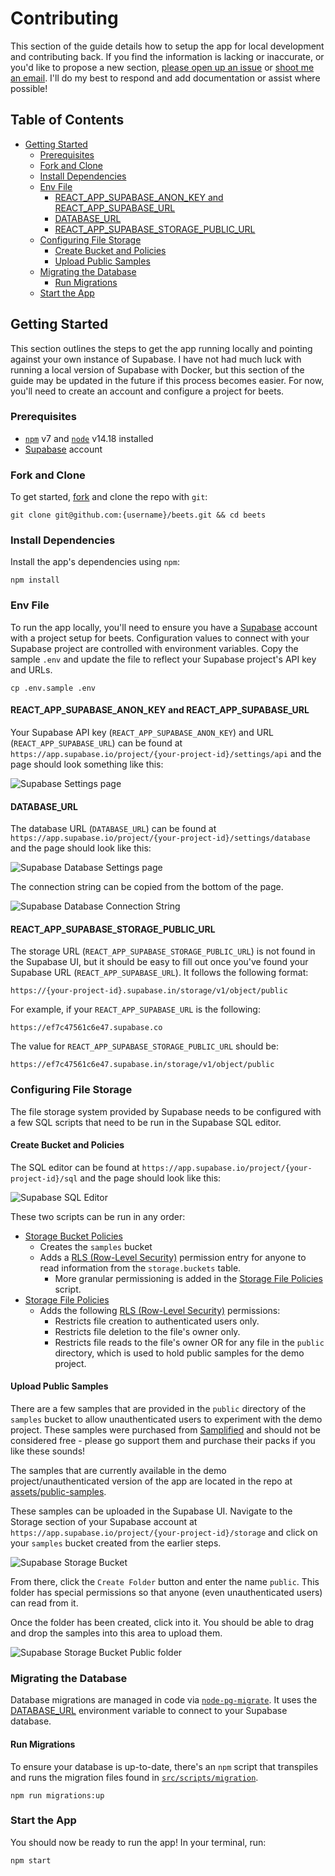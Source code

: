 # Contributing

This section of the guide details how to setup the app for local development and contributing back. If you find the information is lacking or inaccurate, or you'd like to propose a new section, [please open up an issue](https://github.com/brandongregoryscott/beets/issues/new) or [shoot me an email](mailto:contact@brandonscott.me). I'll do my best to respond and add documentation or assist where possible!

## Table of Contents

-   [Getting Started](#getting-started)
    -   [Prerequisites](#prerequisites)
    -   [Fork and Clone](#fork-and-clone)
    -   [Install Dependencies](#install-dependencies)
    -   [Env File](#env-file)
        -   [REACT_APP_SUPABASE_ANON_KEY and REACT_APP_SUPABASE_URL](#react_app_supabase_anon_key-and-react_app_supabase_url)
        -   [DATABASE_URL](#database_url)
        -   [REACT_APP_SUPABASE_STORAGE_PUBLIC_URL](#react_app_supabase_storage_public_url)
    -   [Configuring File Storage](#configuring-file-storage)
        -   [Create Bucket and Policies](#create-bucket-and-policies)
        -   [Upload Public Samples](#upload-public-samples)
    -   [Migrating the Database](#migrating-the-database)
        -   [Run Migrations](#run-migrations)
    -   [Start the App](#start-the-app)

## Getting Started

This section outlines the steps to get the app running locally and pointing against your own instance of Supabase. I have not had much luck with running a local version of Supabase with Docker, but this section of the guide may be updated in the future if this process becomes easier. For now, you'll need to create an account and configure a project for beets.

### Prerequisites

-   [`npm`](https://www.npmjs.com/) v7 and [`node`](https://nodejs.org/) v14.18 installed
-   [Supabase](https://supabase.com/) account

### Fork and Clone

To get started, [fork](https://github.com/brandongregoryscott/beets/fork) and clone the repo with `git`:

```
git clone git@github.com:{username}/beets.git && cd beets
```

### Install Dependencies

Install the app's dependencies using `npm`:

```
npm install
```

### Env File

To run the app locally, you'll need to ensure you have a [Supabase](https://supabase.com/) account with a project setup for beets. Configuration values to connect with your Supabase project are controlled with environment variables. Copy the sample `.env` and update the file to reflect your Supabase project's API key and URLs.

```
cp .env.sample .env
```

#### REACT_APP_SUPABASE_ANON_KEY and REACT_APP_SUPABASE_URL

Your Supabase API key (`REACT_APP_SUPABASE_ANON_KEY`) and URL (`REACT_APP_SUPABASE_URL`) can be found at `https://app.supabase.io/project/{your-project-id}/settings/api` and the page should look something like this:

![Supabase Settings page](../../public/assets/SupabaseSettings.png)

#### DATABASE_URL

The database URL (`DATABASE_URL`) can be found at `https://app.supabase.io/project/{your-project-id}/settings/database` and the page should look like this:

![Supabase Database Settings page](../../public/assets/SupabaseDatabaseSettings.png)

The connection string can be copied from the bottom of the page.

![Supabase Database Connection String](../../public/assets/SupabaseDatabaseConnectionString.png)

#### REACT_APP_SUPABASE_STORAGE_PUBLIC_URL

The storage URL (`REACT_APP_SUPABASE_STORAGE_PUBLIC_URL`) is not found in the Supabase UI, but it should be easy to fill out once you've found your Supabase URL (`REACT_APP_SUPABASE_URL`). It follows the following format:

```
https://{your-project-id}.supabase.in/storage/v1/object/public
```

For example, if your `REACT_APP_SUPABASE_URL` is the following:

```
https://ef7c47561c6e47.supabase.co
```

The value for `REACT_APP_SUPABASE_STORAGE_PUBLIC_URL` should be:

```
https://ef7c47561c6e47.supabase.in/storage/v1/object/public
```

### Configuring File Storage

The file storage system provided by Supabase needs to be configured with a few SQL scripts that need to be run in the Supabase SQL editor.

#### Create Bucket and Policies

The SQL editor can be found at `https://app.supabase.io/project/{your-project-id}/sql` and the page should look like this:

![Supabase SQL Editor](../../public/assets/SupabaseSQLEditor.png)

These two scripts can be run in any order:

-   [Storage Bucket Policies](https://github.com/brandongregoryscott/beets/blob/main/src/scripts/storage_buckets_policies.sql)
    -   Creates the `samples` bucket
    -   Adds a [RLS (Row-Level Security)](https://supabase.com/docs/guides/auth/row-level-security) permission entry for anyone to read information from the `storage.buckets` table.
        -   More granular permissioning is added in the [Storage File Policies](https://github.com/brandongregoryscott/beets/blob/main/src/scripts/storage_file_policies.sql) script.
-   [Storage File Policies](https://github.com/brandongregoryscott/beets/blob/main/src/scripts/storage_file_policies.sql)
    -   Adds the following [RLS (Row-Level Security)](https://supabase.com/docs/guides/auth/row-level-security) permissions:
        -   Restricts file creation to authenticated users only.
        -   Restricts file deletion to the file's owner only.
        -   Restricts file reads to the file's owner OR for any file in the `public` directory, which is used to hold public samples for the demo project.

#### Upload Public Samples

There are a few samples that are provided in the `public` directory of the `samples` bucket to allow unauthenticated users to experiment with the demo project. These samples were purchased from [Samplified](https://samplified.us/) and should not be considered free - please go support them and purchase their packs if you like these sounds!

The samples that are currently available in the demo project/unauthenticated version of the app are located in the repo at [assets/public-samples](https://github.com/brandongregoryscott/beets/blob/main/assets/public-samples).

These samples can be uploaded in the Supabase UI. Navigate to the Storage section of your Supabase account at `https://app.supabase.io/project/{your-project-id}/storage` and click on your `samples` bucket created from the earlier steps.

![Supabase Storage Bucket](../../public/assets/SupabaseStorageBucket.png)

From there, click the `Create Folder` button and enter the name `public`. This folder has special permissions so that anyone (even unauthenticated users) can read from it.

Once the folder has been created, click into it. You should be able to drag and drop the samples into this area to upload them.

![Supabase Storage Bucket Public folder](../../public/assets/SupabaseStorageBucketPublic.png)

### Migrating the Database

Database migrations are managed in code via [`node-pg-migrate`](https://salsita.github.io/node-pg-migrate). It uses the [DATABASE_URL](#database_url) environment variable to connect to your Supabase database.

#### Run Migrations

To ensure your database is up-to-date, there's an `npm` script that transpiles and runs the migration files found in [`src/scripts/migration`](https://github.com/brandongregoryscott/beets/tree/main/src/scripts/migrations).

```
npm run migrations:up
```

### Start the App

You should now be ready to run the app! In your terminal, run:

```
npm start
```
